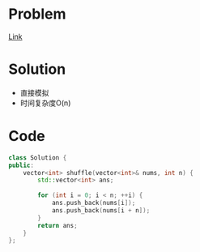 # Problem
[Link](https://leetcode-cn.com/problems/shuffle-the-array/)

# Solution
* 直接模拟
* 时间复杂度O(n)

# Code
```cpp
class Solution {
public:
    vector<int> shuffle(vector<int>& nums, int n) {
        std::vector<int> ans;
        
        for (int i = 0; i < n; ++i) {
            ans.push_back(nums[i]);
            ans.push_back(nums[i + n]);
        }
        return ans;
    }
};
```
